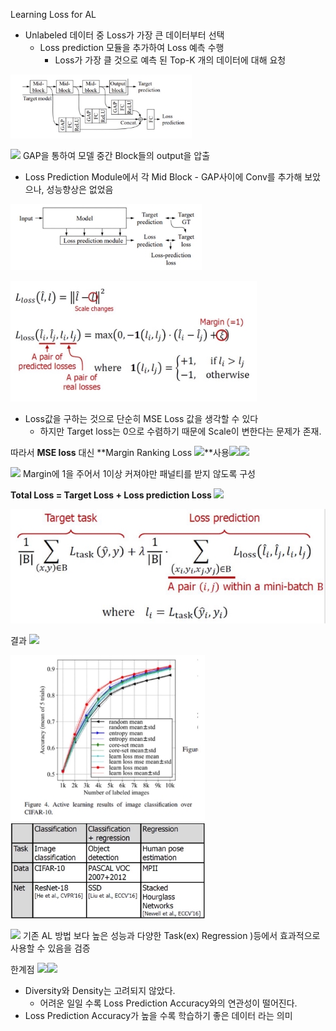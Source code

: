 ﻿Learning Loss for AL

- Unlabeled 데이터 중 Loss가 가장 큰 데이터부터 선택
  - Loss prediction 모듈을 추가하여 Loss 예측 수행
    - Loss가 가장 클 것으로 예측 된 Top-K 개의 데이터에 대해 요청

![](assets/Aspose.Words.86fd77f1-2208-486f-9b92-191a512f35ce.001.jpeg)

![](assets/Aspose.Words.86fd77f1-2208-486f-9b92-191a512f35ce.002.png) GAP을 통하여 모델 중간 Block들의 output을 압출

- Loss Prediction Module에서 각 Mid Block - GAP사이에 Conv를 추가해 보았으나, 성능향상은 없었음

![](assets/Aspose.Words.86fd77f1-2208-486f-9b92-191a512f35ce.003.jpeg)

![](assets/Aspose.Words.86fd77f1-2208-486f-9b92-191a512f35ce.004.jpeg)

- Loss값을 구하는 것으로 단순히 MSE Loss 값을 생각할 수 있다
  - 하지만 Target loss는 0으로 수렴하기 때문에 Scale이 변한다는 문제가 존재.

따라서 **MSE loss** 대신 **Margin Ranking Loss  ![](assets/Aspose.Words.86fd77f1-2208-486f-9b92-191a512f35ce.005.png)**사용![](assets/Aspose.Words.86fd77f1-2208-486f-9b92-191a512f35ce.006.png)![](assets/Aspose.Words.86fd77f1-2208-486f-9b92-191a512f35ce.007.png)

![](assets/Aspose.Words.86fd77f1-2208-486f-9b92-191a512f35ce.008.png) Margin에 1을 주어서 1이상 커져야만 패널티를 받지 않도록 구성

**Total Loss = Target Loss + Loss prediction Loss ![](assets/Aspose.Words.86fd77f1-2208-486f-9b92-191a512f35ce.009.png)**

![](assets/Aspose.Words.86fd77f1-2208-486f-9b92-191a512f35ce.010.jpeg)

결과  ![](assets/Aspose.Words.86fd77f1-2208-486f-9b92-191a512f35ce.011.png)

![](assets/Aspose.Words.86fd77f1-2208-486f-9b92-191a512f35ce.012.jpeg) ![](assets/Aspose.Words.86fd77f1-2208-486f-9b92-191a512f35ce.013.jpeg)

![](assets/Aspose.Words.86fd77f1-2208-486f-9b92-191a512f35ce.014.png) 기존 AL 방법 보다 높은 성능과 다양한 Task(ex) Regression )등에서 효과적으로 사용할 수 있음을 검증

한계점 ![](assets/Aspose.Words.86fd77f1-2208-486f-9b92-191a512f35ce.015.png)![](assets/Aspose.Words.86fd77f1-2208-486f-9b92-191a512f35ce.016.png)

- Diversity와 Density는 고려되지 않았다.
  - 어려운 일일 수록 Loss Prediction Accuracy와의 연관성이 떨어진다.
- Loss Prediction Accuracy가 높을 수록 학습하기 좋은 데이터 라는 의미
